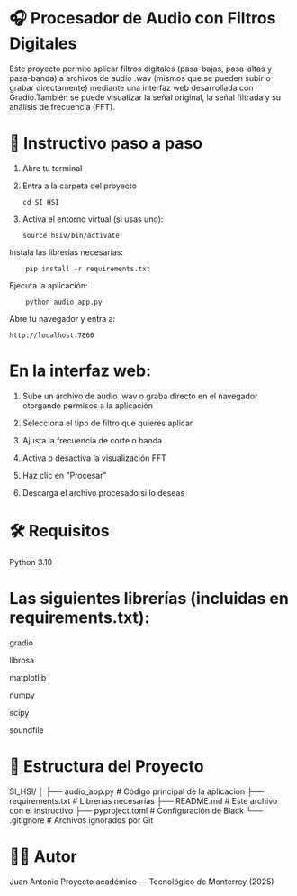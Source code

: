 # 🎧 Procesador de Audio con Filtros Digitales

Este proyecto permite aplicar filtros digitales (pasa-bajas, pasa-altas y pasa-banda) a archivos de audio .wav (mismos que se pueden subir o grabar directamente) mediante una interfaz web desarrollada con Gradio.También se puede visualizar la señal original, la señal filtrada y su análisis de frecuencia (FFT).

# 🧪 Instructivo paso a paso
 1. Abre tu terminal
 2. Entra a la carpeta del proyecto

        cd SI_HSI

 3. Activa el entorno virtual (si usas uno):

        source hsiv/bin/activate

Instala las librerías necesarias:

        pip install -r requirements.txt

Ejecuta la aplicación:

        python audio_app.py

Abre tu navegador y entra a:

    http://localhost:7860
    

 # En la interfaz web:

 1. Sube un archivo de audio .wav o graba directo en el navegador otorgando permisos a la aplicación

 2. Selecciona el tipo de filtro que quieres aplicar

 3. Ajusta la frecuencia de corte o banda

 4. Activa o desactiva la visualización FFT

 5. Haz clic en "Procesar"

 6. Descarga el archivo procesado si lo deseas


# 🛠 Requisitos

Python 3.10


# Las siguientes librerías (incluidas en requirements.txt):

 gradio

 librosa

 matplotlib

 numpy

 scipy

 soundfile


# 📁 Estructura del Proyecto

SI_HSI/
        │
        ├── audio_app.py         # Código principal de la aplicación
        ├── requirements.txt     # Librerías necesarias
        ├── README.md            # Este archivo con el instructivo
        ├── pyproject.toml       # Configuración de Black
        └── .gitignore           # Archivos ignorados por Git

# 👨‍💻 Autor
Juan Antonio
Proyecto académico — Tecnológico de Monterrey (2025)
